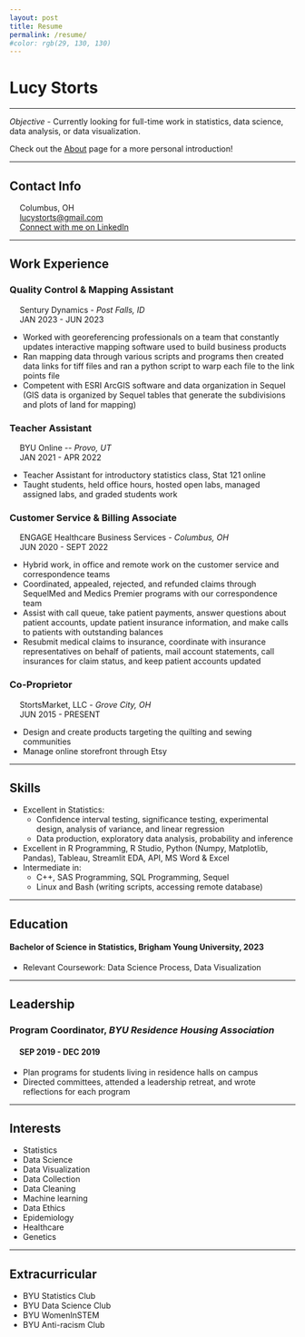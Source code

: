 ```yaml
---
layout: post
title: Resume
permalink: /resume/
#color: rgb(29, 130, 130)
---
```


# ​Lucy Storts

***

*Objective*​ - Currently looking for full-time work in statistics, data science, data analysis, or data visualization. 

Check out the [About](https://lucystorts.github.io/statsblog/about/) page for a more personal introduction! 

***

## Contact Info

&emsp; Columbus, OH <br>
&emsp; lucystorts@gmail.com <br>
&emsp; [Connect with me on LinkedIn](https://www.linkedin.com/in/lucystorts/) <br>

***

## Work Experience

### Quality Control & Mapping Assistant
&emsp; Sentury Dynamics - *Post Falls, ID* <br> &emsp; JAN 2023 - JUN 2023 <br>
  - Worked with georeferencing professionals on a team that constantly updates interactive mapping software used to build business products <br>
  - Ran mapping data through various scripts and programs then created data links for tiff files and ran a python script to warp each file to the link points file <br>
  - Competent with ESRI ArcGIS software and data organization in Sequel (GIS data is organized by Sequel tables that generate the subdivisions and plots of land for mapping) <br>

### Teacher Assistant
&emsp; BYU Online -- *Provo, UT* <br> &emsp; JAN 2021 - APR 2022 <br>
  - Teacher Assistant for introductory statistics class, Stat 121 online
  - Taught students, held office hours, hosted open labs, managed assigned labs, and graded students work <br>

### Customer Service & Billing Associate 
&emsp; ENGAGE Healthcare Business Services - *Columbus, OH* <br> &emsp; JUN 2020 - SEPT 2022 <br>
  - Hybrid work, in office and remote work on the customer service and correspondence teams
  - Coordinated, appealed, rejected, and refunded claims through SequelMed and Medics Premier programs with our correspondence team
  - Assist with call queue, take patient payments, answer questions about patient accounts, update patient insurance information, and make calls to patients with outstanding balances
  - Resubmit medical claims to insurance, coordinate with insurance representatives on behalf of patients, mail account statements, call insurances for claim status, and keep patient accounts updated <br>


### Co-Proprietor
&emsp; StortsMarket, LLC - *Grove City, OH* <br> &emsp; JUN 2015 - PRESENT
  - Design and create products targeting the quilting and sewing communities
  - Manage online storefront through Etsy <br>

***

## Skills

- Excellent in Statistics:
  - Confidence interval testing, significance testing, experimental design, analysis of variance, and linear regression
  - Data production, exploratory data analysis, probability and inference
- Excellent in R Programming, R Studio, Python (Numpy, Matplotlib, Pandas), Tableau, Streamlit EDA, API, MS Word & Excel 
- Intermediate in:
  - C++, SAS Programming, SQL Programming, Sequel
  - Linux and Bash (writing scripts, accessing remote database) <br>

***

## Education

#### Bachelor of Science in Statistics, Brigham Young University, 2023
  - Relevant Coursework: Data Science Process, Data Visualization


***

## Leadership
### Program Coordinator​, *BYU Residence Housing Association*
#### &emsp; SEP 2019 - DEC 2019
- Plan programs for students living in residence halls on campus
- Directed committees, attended a leadership retreat, and wrote reflections for each program

***

## Interests
- Statistics 
- Data Science
- Data Visualization
- Data Collection
- Data Cleaning
- Machine learning
- Data Ethics
- Epidemiology
- Healthcare
- Genetics

***

## Extracurricular 
- BYU Statistics Club
- BYU Data Science Club
- BYU WomenInSTEM
- BYU Anti-racism Club
    

